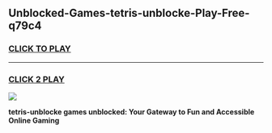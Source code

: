 
## Unblocked-Games-tetris-unblocke-Play-Free-q79c4
<h3>
<a href="https://premium76.site?title=tetris-unblocke&ref=21A">CLICK TO PLAY</a></h3>
<hr>

<h3>
<a href="https://premium76.site?title=tetris-unblocke&ref=21A">CLICK 2 PLAY</a>
  
</h3>

<a href="https://premium76.site?title=tetris-unblocke&ref=21A"><img src="https://clearcache.store/games.png"></a>


**tetris-unblocke games unblocked: Your Gateway to Fun and Accessible Online Gaming**
